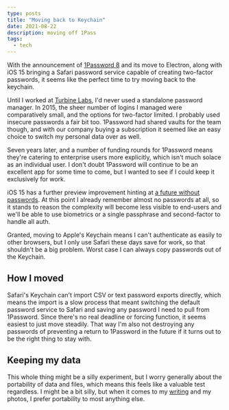 ```yaml
---
type: posts
title: "Moving back to Keychain"
date: 2021-08-22
description: moving off 1Pass
tags:
  - tech
---
```


With the announcement of [1Password 8](https://blog.1password.com/1password-8-for-mac-is-now-in-early-access/) and its move to Electron, along with iOS 15 bringing a Safari password service capable of creating two-factor passwords, it seems like the perfect time to try moving back to the keychain.

Until I worked at [Turbine Labs](https://www.turbinelabs.io), I'd never used a standalone password manager. In 2015, the sheer number of logins I managed were comparatively small, and the options for two-factor limited. I probably used insecure passwords a fair bit too. 1Password had shared vaults for the team though, and with our company buying a subscription it seemed like an easy choice to switch my personal data over as well. 

Seven years later, and a number of funding rounds for 1Password means they're catering to enterprise users more explicitly, which isn't much solace as an individual user. I don't doubt 1Password will continue to be an excellent app for some time to come, but I wanted to see if I could keep it exclusively for work.

iOS 15 has a further preview improvement hinting at [a future without passwords](https://www.theverge.com/2021/6/11/22529266/passkeys-icloud-keychain-ios-15-passwordless-future-security-login). At this point I already remember almost no passwords at all, so it stands to reason the complexity will become less visible to end-users and we'll be able to use biometrics or a single passphrase and second-factor to handle all auth.

Granted, moving to Apple's Keychain means I can't authenticate as easily to other browsers, but I only use Safari these days save for work, so that shouldn't be a big problem. Worst case I can always copy passwords out of the Keychain.

## How I moved

Safari's Keychain can't import CSV or text password exports directly, which means the import is a slow process that meant switching the default password service to Safari and saving any password I need to pull from 1Password. Since there's no real deadline or forcing function, it seems easiest to just move steadily. That way I'm also not destroying any passwords of preventing a return to 1Password in the future if it turns out to be the right thing to stay with.

## Keeping my data

This whole thing might be a silly experiment, but I worry generally about the portability of data and files, which means this feels like a valuable test regardless. I might be a bit silly, but when it comes to my [writing](https://www.brookshelley.com/posts/2019-05-02-on-notes-and-todos/) and my photos, I prefer portability to most anything else.
